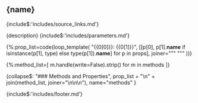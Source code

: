 ## <a id="{id}">{name}</a> 

{include$:'includes/source_links.md'}

{description}
{include$:'includes/parameters.md'}

{%:prop_list=code(loop_template(
    "{{0[0]}}: {{0[1]}}",
    [[p[0], p[1].__name__ if isinstance(p[1], type) else type(p[1]).__name__] for p in props],
    joiner="""
"""
))}

{%:method_list=[
    m.handle(write=False).strip()
    for m in methods
]}

{collapse$:
    "### Methods and Properties", 
    prop_list + "\n" + join(method_list, joiner="\n\n\n"),
    name="methods"
}

{include$:'includes/footer.md'}